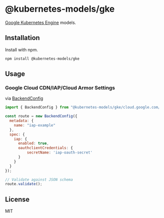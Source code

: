 # @kubernetes-models/gke

[Google Kubernetes Engine](https://cloud.google.com/kubernetes-engine/docs/concepts/) models.

## Installation

Install with npm.

```sh
npm install @kubernetes-models/gke
```

## Usage

### Google Cloud CDN/IAP/Cloud Armor Settings

via [BackendConfig](https://cloud.google.com/kubernetes-engine/docs/concepts/backendconfig)

```js
import { BackendConfig } from "@kubernetes-models/gke/cloud.google.com/v1beta1/BackendConfig";

const route = new BackendConfig({
  metadata: {
    name: "iap-example"
  },
  spec: {
    iap: {
      enabled: true,
      oauthclientCredentials: {
          secretName: 'iap-oauth-secret'
      }
    }
  }
});

// Validate against JSON schema
route.validate();
```

## License

MIT
